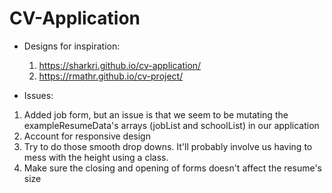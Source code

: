 # CV-Application
-   Designs for inspiration:
    1. https://sharkri.github.io/cv-application/
    2. https://rmathr.github.io/cv-project/


- Issues:

1. Added job form, but an issue is that we seem to be mutating 
    the exampleResumeData's arrays (jobList and schoolList) in 
    our application
5. Account for responsive design
5. Try to do those smooth drop downs. It'll probably involve us
    having to mess with the height using a class.
6. Make sure the closing and opening of forms doesn't affect the 
    resume's size
